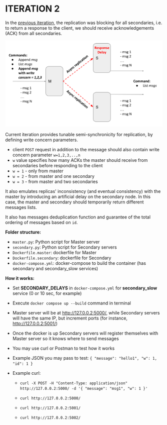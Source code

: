 # ITERATION 2

In the [previous iteration](https://github.com/a-kravets/Data-Engineering-UCU/tree/main/Distributed%20Systems/iteration_1), the replication was blocking for all secondaries, i.e. to return a response to the client, we should receive acknowledgements (ACK) from all secondaries.

<img loading="lazy" src="iteration_2.png" alt="image_name png" />

Current iteration provides tunable semi-synchronicity for replication, by defining write concern parameters. 
* client `POST` request in addition to the message should also contain write concern parameter `w=1,2,3,..,n`
* `w` value specifies how many ACKs the master should receive from secondaries before responding to the client
* `w = 1` - only from master
* `w = 2` - from master and one secondary
* `w = 3` - from master and two secondaries 

It also emulates replicas' inconsistency (and eventual consistency) with the master by introducing an artificial delay on the secondary node. In this case, the master and secondary should temporarily return different messages lists.

It also has messages deduplication function and guarantee of the total ordering of messages based on `id`.

**Folder structure:**

* `master.py`: Python script for Master server
* `secondary.py`: Python script for Secondary servers
* `Dockerfile.master`: dockerfile for Master
* `Dockerfile.secondary`: dockerfile for Secondary
* `docker-compose.yml`: docker-compose to build the container (has secondary and secondary_slow services)

**How it works:**

* Set **SECONDARY_DELAYS** in `docker-compose.yml` for **secondary_slow** service (0 or 10 sec, for example)
* Execute `docker compose up --build` command in terminal
* Master server will be at http://127.0.0.2:5000/, while Secondary servers will have the same IP, but increment ports (for instance, http://127.0.0.2:5001/)
* Once the docker is up Secondary servers will register themselves with Master server so it knows where to send messages
* You may use curl or Postman to test how it works
* Example JSON you may pass to test:
  `{
  "message": "hello1",
  "w": 1,
  "id": 1
}`
* Example curl:

  * `curl -X POST -H "Content-Type: application/json" http://127.0.0.2:5000/ -d '{ "message": "msg1", "w": 1 }'`
  
  * `curl http://127.0.0.2:5000/`
  
  * `curl http://127.0.0.2:5001/`
  
  * `curl http://127.0.0.2:5002/`
